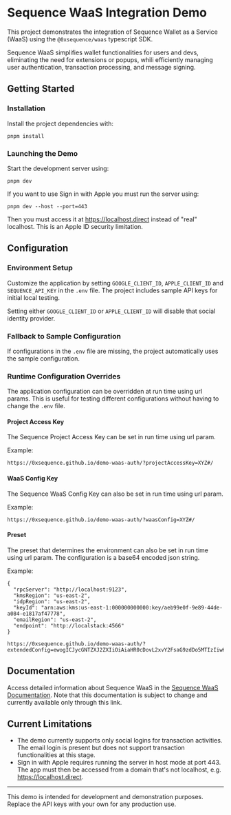 # Sequence WaaS Integration Demo

This project demonstrates the integration of Sequence Wallet as a Service (WaaS) using the `@0xsequence/waas` typescript SDK.

Sequence WaaS simplifies wallet functionalities for users and devs, eliminating the need for extensions or popups, whili efficiently managing user authentication, transaction processing, and message signing.

## Getting Started

### Installation
Install the project dependencies with:
```
pnpm install
```

### Launching the Demo
Start the development server using:
```
pnpm dev
```

If you want to use Sign in with Apple you must run the server using:
```
pnpm dev --host --port=443
```

Then you must access it at https://localhost.direct instead of "real" localhost. This is an Apple ID security limitation.

## Configuration
### Environment Setup
Customize the application by setting `GOOGLE_CLIENT_ID`, `APPLE_CLIENT_ID` and `SEQUENCE_API_KEY` in the `.env` file. The project includes sample API keys for initial local testing.

Setting either `GOOGLE_CLIENT_ID` or `APPLE_CLIENT_ID` will disable that social identity provider.

### Fallback to Sample Configuration
If configurations in the `.env` file are missing, the project automatically uses the sample configuration.

### Runtime Configuration Overrides

The application configuration can be overridden at run time using url params. This is useful for testing different configurations without having to change the `.env` file.

#### Project Access Key

The Sequence Project Access Key can be set in run time using url param.

Example:
```
https://0xsequence.github.io/demo-waas-auth/?projectAccessKey=XYZ#/
```

#### WaaS Config Key

The Sequence WaaS Config Key can also be set in run time using url param.

Example:
```
https://0xsequence.github.io/demo-waas-auth/?waasConfig=XYZ#/
```

#### Preset

The preset that determines the environment can also be set in run time using url param. The configuration is a base64 encoded json string.

Example:
```
{
  "rpcServer": "http://localhost:9123",
  "kmsRegion": "us-east-2",
  "idpRegion": "us-east-2",
  "keyId": "arn:aws:kms:us-east-1:000000000000:key/aeb99e0f-9e89-44de-a084-e1817af47778",
  "emailRegion": "us-east-2",
  "endpoint": "http://localstack:4566"
}

https://0xsequence.github.io/demo-waas-auth/?extendedConfig=ewogICJycGNTZXJ2ZXIiOiAiaHR0cDovL2xvY2FsaG9zdDo5MTIzIiwKICAia21zUmVnaW9uIjogInVzLWVhc3QtMiIsCiAgImlkcFJlZ2lvbiI6ICJ1cy1lYXN0LTIiLAogICJrZXlJZCI6ICJhcm46YXdzOmttczp1cy1lYXN0LTE6MDAwMDAwMDAwMDAwOmtleS9hZWI5OWUwZi05ZTg5LTQ0ZGUtYTA4NC1lMTgxN2FmNDc3NzgiLAogICJlbWFpbFJlZ2lvbiI6ICJ1cy1lYXN0LTIiLAogICJlbmRwb2ludCI6ICJodHRwOi8vbG9jYWxzdGFjazo0NTY2Igp9
```

## Documentation
Access detailed information about Sequence WaaS in the [Sequence WaaS Documentation](https://docs.sequence.xyz/waas/waas-auth/getting-started). Note that this documentation is subject to change and currently available only through this link.

## Current Limitations
- The demo currently supports only social logins for transaction activities. The email login is present but does not support transaction functionalities at this stage.
- Sign in with Apple requires running the server in host mode at port 443. The app must then be accessed from a domain that's not localhost, e.g. https://localhost.direct.

---

This demo is intended for development and demonstration purposes. Replace the API keys with your own for any production use.
